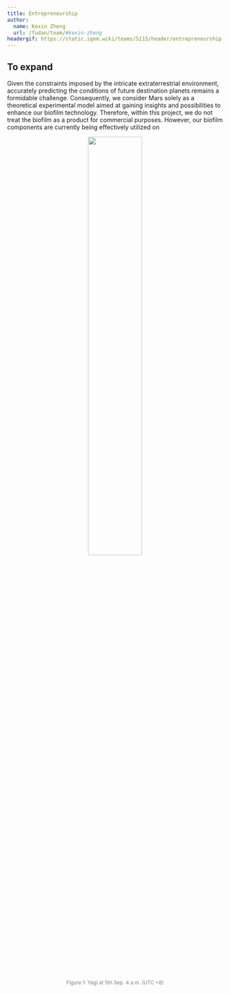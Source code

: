 ```yaml
---
title: Entrepreneurship
author:
  name: Kexin Zheng
  url: /fudan/team/#kexin-zheng
headergif: https://static.igem.wiki/teams/5115/header/entrepreneurship-header.gif
---
```


## To expand

Given the constraints imposed by the intricate extraterrestrial environment, accurately predicting the conditions of future destination planets remains a formidable challenge. Consequently, we consider Mars solely as a theoretical experimental model aimed at gaining insights and possibilities to enhance our biofilm technology. Therefore, within this project, we do not treat the biofilm as a product for commercial purposes. However, our biofilm components are currently being effectively utilized on 

<div style="text-align: center;">
    <img src="https://static.igem.wiki/teams/5115/test/yagi.jpg" style='width:50%'>
    <br>
    <div>
    	<p><small style="color: gray">Figure 1: Yagi at 5th Sep. 4 a.m. (UTC +8)</small></p>
    </div>
</div>
